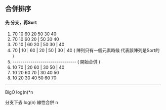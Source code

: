 ## 合併排序

#### 先 分支，再Sort

1. 70   10   60   20   50   30   40
2. 70   10   60   20 | 50   30   40
3. 70   10 | 60   20 | 50   30 | 40
4. 70 | 10 | 60 | 20 | 50 | 30 | 40 ( 陣列只有一個元素時候  代表該陣列是Sort的 )
5. -------------------------------- ( 開始合併 )
6. 10   70 | 20   60 | 30   50 | 40 
7. 10   20   60   70 | 30   40   50 
8. 10   20   30   40   50   60   70

---

BigO log(n)*n

分支下去 log(n)
線性合併 n